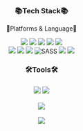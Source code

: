 
<div align=center>
<h3>📚Tech Stack📚</h3>
<p>🤍Platforms & Language🤍</p>
</div>


<div align="center">
	<img src="https://img.shields.io/badge/HTML5-E34F26?style=flat&logo=HTML5&logoColor=white" />
	<img src="https://img.shields.io/badge/CSS3-1572B6?style=flat&logo=CSS3&logoColor=white" />
	<img src="https://img.shields.io/badge/JavaScript-F7DF1E?style=flat&logo=JavaScript&logoColor=white" />
	<img src="https://img.shields.io/badge/Jquery-0769AD?style=flat&logo=Jquery&logoColor=white" />
	<img src="https://img.shields.io/badge/Bootstrap-7952B3?style=flat&logo=Bootstrap&logoColor=white" />
  <br>
	<img src="https://img.shields.io/badge/React-8BC0D2?style=flat&logo=React&logoColor=white" />
	<img src="https://img.shields.io/badge/-redux-764ABC?style=flat&logo=React&logoColor=white" />
        <img src="https://img.shields.io/badge/typescript-007396?style=flat&logo=typescript&logoColor=white" />
	<img alt="SASS" src ="https://img.shields.io/badge/-sass-CC6699?style=flat&logo=sass&logoColor=white"/>
	<img src="https://img.shields.io/badge/Node.js-3A7E3C?style=flat&logo=Node.js&logoColor=white" />
	<img src="https://img.shields.io/badge/MySQL-4479A1?style=flat&logo=MySQL&logoColor=white" />
	
	
  <br>
  <h3>🛠Tools🛠<h3>
	 <img src="https://img.shields.io/badge/GitHub-333333?style=flat&logo=GitHub&logoColor=white" />
         <img src="https://img.shields.io/badge/Visual Studio Code-1572B6?style=flat&logo=Visual Studio Code&logoColor=white" />
	
</div>
    
<div  align="center">
  <img src="https://github-readme-stats.vercel.app/api/top-langs/?username=soominpark9&layout=compact"><br><br>
  <img src="https://github-readme-stats.vercel.app/api?username=soominpark9&show_icons=true">
  
  
</div>
	  
